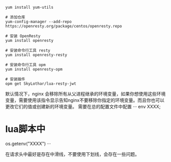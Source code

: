 ```shell
yum install yum-utils

# 添加仓库
yum-config-manager --add-repo https://openresty.org/package/centos/openresty.repo

# 安装 OpenResty
yum install openresty

# 安装命令行工具 resty
yum install openresty-resty

# 安装命令行工具 opm
yum install openresty-opm

# 安装插件
opm get SkyLothar/lua-resty-jwt
```

默认情况下，nginx 会移除所有从父进程继承的环境变量，如果你想使用这些环境变量，需要使用该指令显示告知nginx不要移除你指定的环境变量。而且你也可以更改它们的值或创建新的环境变量。
需要在总的配置文件中配置
···
env XXXX;

# lua脚本中

os.getenv("XXXX")
···





在请求头中最好是存在中滑线，不要使用下划线，会存在一些问题。